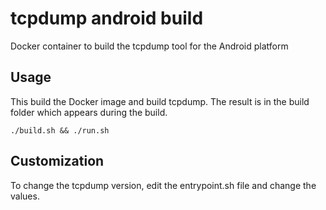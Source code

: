 # tcpdump android build

Docker container to build the tcpdump tool for the Android platform

## Usage

This build the Docker image and build tcpdump. The result is in the build folder
which appears during the build.

`./build.sh && ./run.sh`

## Customization

To change the tcpdump version, edit the entrypoint.sh file and change the
values.
